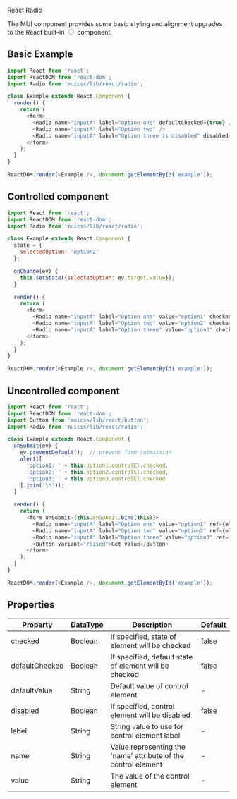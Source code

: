 React Radio

The MUI <Radio> component provides some basic styling and alignment upgrades to the React built-in <input type="radio"> component.
## Basic Example
```js
import React from 'react';
import ReactDOM from 'react-dom';
import Radio from 'muicss/lib/react/radio';

class Example extends React.Component {
  render() {
    return (
      <form>
        <Radio name="inputA" label="Option one" defaultChecked={true} />
        <Radio name="inputA" label="Option two" />
        <Radio name="inputA" label="Option three is disabled" disabled={true} />
      </form>
    );
  }
}

ReactDOM.render(<Example />, document.getElementById('example'));
```
## Controlled component
```js
import React from 'react';
import ReactDOM from 'react-dom';
import Radio from 'muicss/lib/react/radio';

class Example extends React.Component {
  state = {
    selectedOption: 'option2'
  };

  onChange(ev) {
    this.setState({selectedOption: ev.target.value});
  }

  render() {
    return (
      <form>
        <Radio name="inputA" label="Option one" value="option1" checked={this.state.selectedOption === 'option1'} onChange={this.onChange.bind(this)} />
        <Radio name="inputA" label="Option two" value="option2" checked={this.state.selectedOption === 'option2'} onChange={this.onChange.bind(this)} />
        <Radio name="inputA" label="Option three" value="option3" checked={this.state.selectedOption === 'option3'} onChange={this.onChange.bind(this)} />
      </form>
    );
  }
}

ReactDOM.render(<Example />, document.getElementById('example'));
```

## Uncontrolled component
```js
import React from 'react';
import ReactDOM from 'react-dom';
import Button from 'muicss/lib/react/button';
import Radio from 'muicss/lib/react/radio';

class Example extends React.Component {
  onSubmit(ev) {
    ev.preventDefault();  // prevent form submission
    alert([
      'option1: ' + this.option1.controlEl.checked,
      'option2: ' + this.option2.controlEl.checked,
      'option3: ' + this.option3.controlEl.checked
    ].join('\n'));
  }

  render() {
    return (
      <form onSubmit={this.onSubmit.bind(this)}>
        <Radio name="inputA" label="Option one" value="option1" ref={el => { this.option1 = el; }} />
        <Radio name="inputA" label="Option two" value="option2" ref={el => { this.option2 = el; }} defaultChecked={true} />
        <Radio name="inputA" label="Option three" value="option3" ref={el => { this.option3 = el; }} />
        <Button variant="raised">Get value</Button>
      </form>
    );
  }
}

ReactDOM.render(<Example />, document.getElementById('example'));
```

## Properties

Property | DataType | Description | Default
----- | ----- | ----- | ------
checked | Boolean | If specified, state of element will be checked | false
defaultChecked | Boolean | If specified, default state of element will be checked | false
defaultValue | String | Default value of control element | -
disabled | Boolean | If specified, control element will be disabled | false
label | String | String value to use for control element label | -
name | String | Value representing the 'name' attribute of the control element | -
value | String | The value of the control element | -
